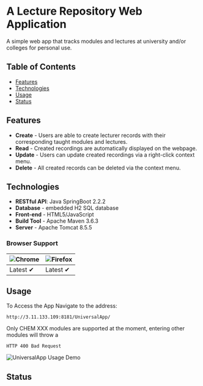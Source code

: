 # A Lecture Repository Web Application

A simple web app that tracks modules and lectures at university and/or colleges for personal use.

## Table of Contents
* [Features](#Features)
* [Technologies](#Technologies)
* [Usage](#Usage)
* [Status](#Status)

<a name="Features"></a>
## Features
* **Create** - Users are able to create lecturer records with their corresponding taught modules and lectures.
* **Read** - Created recordings are automatically displayed on the webpage.
* **Update** - Users can update created recordings via a right-click context menu.
* **Delete** - All created records can be deleted via the context menu.

<a name="Technologies"></a>
## Technologies

* **RESTful API**: Java SpringBoot 2.2.2
* **Database** - embedded H2 SQL database
* **Front-end** - HTML5/JavaScript
* **Build Tool** - Apache Maven 3.6.3
* **Server** - Apache Tomcat 8.5.5

### Browser Support
![Chrome](https://github.com/alrra/browser-logos/blob/master/src/chrome/chrome_48x48.png) | ![Firefox](https://github.com/alrra/browser-logos/blob/master/src/firefox/firefox_48x48.png) 
--- | --- |
Latest ✔ | Latest ✔ |


<a name="Usage"></a>
## Usage

To Access the App Navigate to the address:

`http://3.11.133.109:8181/UniversalApp/`

Only CHEM XXX modules are supported at the moment, entering other modules will throw a

`HTTP 400 Bad Request`


![UniversalApp Usage Demo](project-demo.gif)



<a name="Status"></a>
## Status



